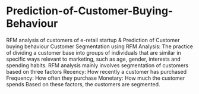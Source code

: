 # Prediction-of-Customer-Buying-Behaviour
RFM analysis of customers of e-retail startup &amp; Prediction of Customer buying behaviour
Customer Segmentation using RFM Analysis:
The practice of dividing a customer base into groups of individuals that are similar in specific ways relevant to marketing, such as age, gender, interests and spending habits.
RFM analysis mainly involves segmentation of customers based on three factors
Recency: How recently a customer has purchased
Frequency: How often they purchase
Monetary: How much the customer spends
Based on these factors, the customers are segmented.
